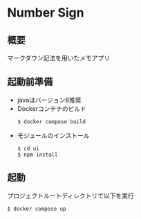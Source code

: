 # Number Sign

## 概要
マークダウン記法を用いたメモアプリ

## 起動前準備
- javaはバージョン8推奨
- Dockerコンテナのビルド
    ```
    $ docker compose build
    ```
- モジュールのインストール
    ```
    $ cd ui
    $ npm install
    ```

## 起動
プロジェクトルートディレクトリで以下を実行
```
$ docker compose up
```
